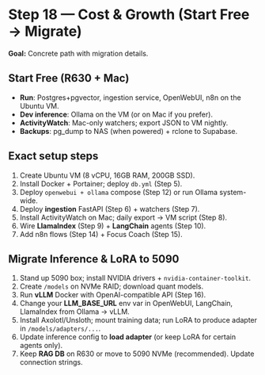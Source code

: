 # Step 18 — Cost & Growth (Start Free → Migrate)
**Goal:** Concrete path with migration details.

## Start Free (R630 + Mac)
- **Run**: Postgres+pgvector, ingestion service, OpenWebUI, n8n on the Ubuntu VM.  
- **Dev inference**: Ollama on the VM (or on Mac if you prefer).  
- **ActivityWatch**: Mac-only watchers; export JSON to VM nightly.  
- **Backups**: pg_dump to NAS (when powered) + rclone to Supabase.

## Exact setup steps
1. Create Ubuntu VM (8 vCPU, 16GB RAM, 200GB SSD).  
2. Install Docker + Portainer; deploy `db.yml` (Step 5).  
3. Deploy `openwebui + ollama` compose (Step 12) or run Ollama system-wide.  
4. Deploy **ingestion** FastAPI (Step 6) + watchers (Step 7).  
5. Install ActivityWatch on Mac; daily export → VM script (Step 8).  
6. Wire **LlamaIndex** (Step 9) + **LangChain** agents (Step 10).  
7. Add n8n flows (Step 14) + Focus Coach (Step 15).

## Migrate Inference & LoRA to 5090
1. Stand up 5090 box; install NVIDIA drivers + `nvidia-container-toolkit`.  
2. Create `/models` on NVMe RAID; download quant models.  
3. Run **vLLM** Docker with OpenAI-compatible API (Step 16).  
4. Change your **LLM_BASE_URL** env var in OpenWebUI, LangChain, LlamaIndex from Ollama → vLLM.  
5. Install Axolotl/Unsloth; mount training data; run LoRA to produce adapter in `/models/adapters/...`.  
6. Update inference config to **load adapter** (or keep LoRA for certain agents only).  
7. Keep **RAG DB** on R630 or move to 5090 NVMe (recommended). Update connection strings.

